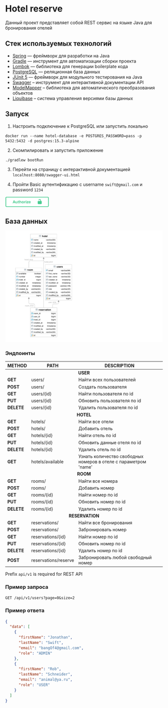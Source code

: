 # Hotel reserve

Данный проект представляет собой REST сервис на языке Java для бронирования отелей

## Стек используемых технологий

* [Spring](https://spring.io/) — фреймворк для разработки на Java
* [Gradle](https://gradle.org) — инструмент для автоматизации сборки проекта
* [Lombok](https://projectlombok.org/) — библиотека для генерации boilerplate кода
* [PostgreSQL](https://postgresql.org) — реляционная база данных
* [JUnit 5](https://github.com/junit-team/junit5) — фреймворк для модульного тестирования на Java
* [Swagger](https://springdoc.org) – инструмент для интерактивной документации API
* [ModelMapper](https://modelmapper.org) – библиотека для автоматического преобразования объектов
* [Liquibase](https://liquibase.org) – система управления версиями базы данных

## Запуск

1. Настроить подключение к PostgreSQL или запустить локально
```shell
docker run --name hotel-database -e POSTGRES_PASSWORD=pass -p 5432:5432 -d postgres:15.3-alpine
```
2. Скомпилировать и запустить приложение
```shell
./gradlew bootRun
```
3. Перейти на страницу с интерактивной документацией `localhost:8080/swagger-ui.html`

4. Пройти Basic аутентификацию c username `swift@gmail.com` и password `1234`
<img src="https://github.com/aojona/hotel-reserve/blob/main/auth.svg" width="140">

## База данных

![diagram](https://github.com/aojona/hotel-reserve/blob/main/diagram.svg)

### Эндпоинты

<table>
	<thead>
		<tr>
			<th>METHOD</th>
			<th>PATH</th>
			<th>DESCRIPTION</th>
		</tr>
	</thead>
	<tbody>
		<tr>
      <td colspan="3" align="center"> <b>USER</b></td>
		</tr>
		<tr>
			<td><strong>GET</strong></td>
			<td>users/</td>
			<td>Найти всех пользователей</td>
		</tr>
		<tr>
			<td><strong>POST</strong></td>
			<td>users/</td>
			<td>Создать пользователя</td>
		</tr>
		<tr>
			<td><strong>GET</strong></td>
			<td>users/{id}</td>
			<td>Найти пользователя по id</td>
		</tr>
        <tr>
			<td><strong>PUT</strong></td>
			<td>users/{id}</td>
			<td>Обновить пользователя по id</td>
		</tr>
		<tr>
			<td><strong>DELETE</strong></td>
			<td>users/{id}</td>
			<td>Удалить пользователя по id</td>
		</tr>
		<tr>
      <td colspan="3" align="center"><b>HOTEL</b></td>
		</tr>
		<tr>
			<td><strong>GET</strong></td>
			<td>hotels/</td>
			<td>Найти все отели</td>
		</tr>
		<tr>
			<td><strong>POST</strong></td>
			<td>hotels/</td>
			<td>Добавить отель</td>
		</tr>
		<tr>
			<td><strong>GET</strong></td>
			<td>hotels/{id}</td>
			<td>Найти отель по id</td>
		</tr>
        <tr>
			<td><strong>PUT</strong></td>
			<td>hotels/{id}</td>
			<td>Обновить данные отеля по id</td>
		</tr>
		<tr>
			<td><strong>DELETE</strong></td>
			<td>hotels/{id}</td>
			<td>Удалить отель по id</td>
		</tr>
        <tr>
			<td><strong>GET</strong></td>
			<td>hotels/available</td>
			<td>Узнать количество свободных номеров в отеле с параметром 'name'</td>
		</tr>
		<tr>
      <td colspan="3" align="center"><b>ROOM</b></td>
		</tr>
		<tr>
			<td><strong>GET</strong></td>
			<td>rooms/</td>
			<td>Найти все номера</td>
		</tr>
		<tr>
			<td><strong>POST</strong></td>
			<td>rooms/</td>
			<td>Добавить номер</td>
		</tr>
		<tr>
			<td><strong>GET</strong></td>
			<td>rooms/{id}</td>
			<td>Найти номер по id</td>
		</tr>
        <tr>
			<td><strong>PUT</strong></td>
			<td>rooms/{id}</td>
			<td>Обновить номер по id</td>
		</tr>
		<tr>
			<td><strong>DELETE</strong></td>
			<td>rooms/{id}</td>
			<td>Удалить номер по id</td>
		</tr>
		<tr>
      <td colspan="3" align="center"><b>RESERVATION</b></td>
		</tr>
		<tr>
			<td><strong>GET</strong></td>
			<td>reservations/</td>
			<td>Найти все бронирования</td>
		</tr>
		<tr>
			<td><strong>POST</strong></td>
			<td>reservations/</td>
			<td>Забронировать номер</td>
		</tr>
		<tr>
			<td><strong>GET</strong></td>
			<td>reservations/{id}</td>
			<td>Найти номер по id</td>
		</tr>
        <tr>
			<td><strong>PUT</strong></td>
			<td>reservations/{id}</td>
			<td>Обновить номер по id</td>
		</tr>
		<tr>
			<td><strong>DELETE</strong></td>
			<td>reservations/{id}</td>
			<td>Удалить номер по id</td>
		</tr>
<tr>
			<td><strong>POST</strong></td>
			<td>reservations/reserve</td>
			<td>Забронировать любой свободный номер</td>
		</tr>
	</tbody>
</table>

Prefix `api/v1` is required for REST API

### Пример запроса

```http
GET /api/v1/users?page=0&size=2
```

### Пример ответа

```json
{
  "data": [
    {
      "firstName": "Jonathan",
      "lastName": "Swift",
      "email": "bangOf4@gmail.com",
      "role": "ADMIN"
    },
    {
      "firstName": "Rob",
      "lastName": "Schneider",
      "email": "animal@ya.ru",
      "role": "USER"
    }
  ]
}
```
